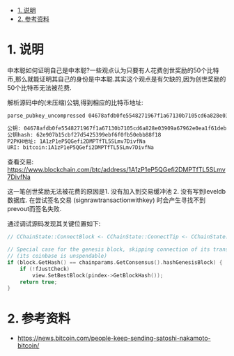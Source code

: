 

<!-- TOC -->

- [1. 说明](#1-说明)
- [2. 参考资料](#2-参考资料)

<!-- /TOC -->

<a id="markdown-1-说明" name="1-说明"></a>
# 1. 说明

中本聪如何证明自己是中本聪?一些观点认为只要有人花费创世奖励的50个比特币,那么就能证明其自己的身份是中本聪.其实这个观点是有欠缺的,因为创世奖励的50个比特币无法被花费.

解析源码中的(未压缩)公钥,得到相应的比特币地址:
```bash
parse_pubkey_uncompressed 04678afdb0fe5548271967f1a67130b7105cd6a828e03909a67962e0ea1f61deb649f6bc3f4cef38c4f35504e51ec112de5c384df7ba0b8d578a4c702b6bf11d5f

公钥: 04678afdb0fe5548271967f1a67130b7105cd6a828e03909a67962e0ea1f61deb649f6bc3f4cef38c4f35504e51ec112de5c384df7ba0b8d578a4c702b6bf11d5f
公钥hash: 62e907b15cbf27d5425399ebf6f0fb50ebb88f18
P2PKH地址: 1A1zP1eP5QGefi2DMPTfTL5SLmv7DivfNa
URI: bitcoin:1A1zP1eP5QGefi2DMPTfTL5SLmv7DivfNa
```

查看交易:  
https://www.blockchain.com/btc/address/1A1zP1eP5QGefi2DMPTfTL5SLmv7DivfNa

这一笔创世奖励无法被花费的原因是1. 没有加入到交易缓冲池  2. 没有写到leveldb数据库.  在尝试签名交易 (signrawtransactionwithkey) 时会产生寻找不到prevout而签名失败.

通过调试源码发现其关键位置如下:

```c++
// CChainState::ConnectBlock <- CChainState::ConnectTip <- CChainState::ActivateBestChainStep <- CChainState::ActivateBestChain <- ActivateBestChain <- ThreadImport

// Special case for the genesis block, skipping connection of its transactions
// (its coinbase is unspendable)
if (block.GetHash() == chainparams.GetConsensus().hashGenesisBlock) {
    if (!fJustCheck)
        view.SetBestBlock(pindex->GetBlockHash());
    return true;
}

```
<a id="markdown-2-参考资料" name="2-参考资料"></a>
# 2. 参考资料

* https://news.bitcoin.com/people-keep-sending-satoshi-nakamoto-bitcoin/
